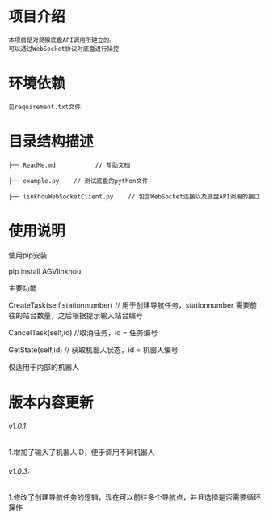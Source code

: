 # 项目介绍
    本项目是对灵猴底盘API调用所建立的。
    可以通过WebSocket协议对底盘进行操控
 
# 环境依赖
    见requirement.txt文件
 
# 目录结构描述
    ├── ReadMe.md           // 帮助文档
    
    ├── example.py    // 测试底盘的python文件
    
    ├── linkhouWebSocketClient.py    // 包含WebSocket连接以及底盘API调用的接口
 
# 使用说明
使用pip安装

pip install AGVlinkhou

主要功能

 CreateTask(self,stationnumber) // 用于创建导航任务，stationnumber 需要前往的站台数量，之后根据提示输入站台编号
 
 CancelTask(self,id) //取消任务，id = 任务编号
 
 GetState(self,id) // 获取机器人状态，id = 机器人编号

 仅适用于内部的机器人
# 版本内容更新
###### v1.0.1:
1.增加了输入了机器人ID，便于调用不同机器人
###### v1.0.3:
1.修改了创建导航任务的逻辑，现在可以前往多个导航点，并且选择是否需要循环操作

    

